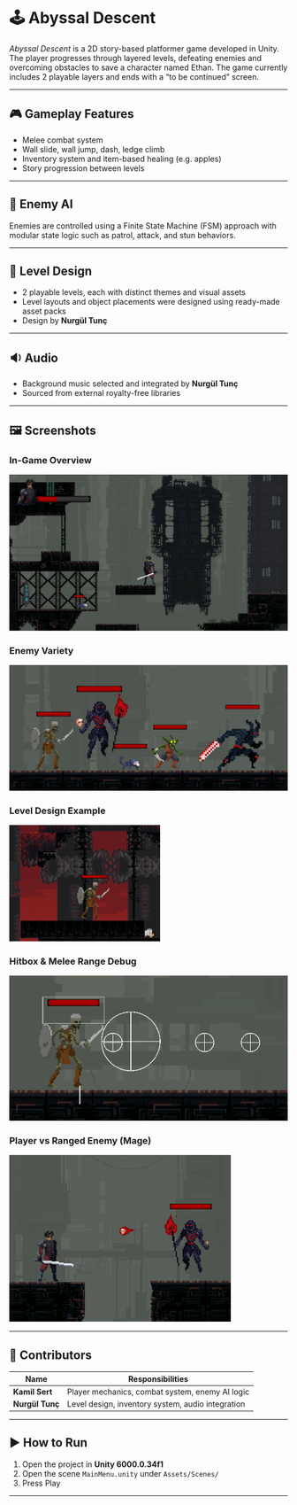 # 🕹️ Abyssal Descent

*Abyssal Descent* is a 2D story-based platformer game developed in Unity. The player progresses through layered levels, defeating enemies and overcoming obstacles to save a character named Ethan.
The game currently includes 2 playable layers and ends with a “to be continued” screen.

---

## 🎮 Gameplay Features

- Melee combat system
- Wall slide, wall jump, dash, ledge climb
- Inventory system and item-based healing (e.g. apples)
- Story progression between levels

---

## 👾 Enemy AI

Enemies are controlled using a Finite State Machine (FSM) approach with modular state logic such as patrol, attack, and stun behaviors.

---

## 🧱 Level Design

- 2 playable levels, each with distinct themes and visual assets
- Level layouts and object placements were designed using ready-made asset packs
- Design by **Nurgül Tunç**

---

## 🔉 Audio

- Background music selected and integrated by **Nurgül Tunç**
- Sourced from external royalty-free libraries

---

## 🖼️ Screenshots

### In-Game Overview
![Overview](Screenshots/overview.png)

### Enemy Variety
![Enemies](Screenshots/enemies.png)

### Level Design Example
![Level](Screenshots/skeleton_level.png)

### Hitbox & Melee Range Debug
![Attack Range](Screenshots/hitbox_debug.png)

### Player vs Ranged Enemy (Mage)
![Projectile](Screenshots/projectile_mage.png)

---

## 👥 Contributors

| Name          | Responsibilities                                 |
|---------------|--------------------------------------------------|
| **Kamil Sert**  | Player mechanics, combat system, enemy AI logic |
| **Nurgül Tunç** | Level design, inventory system, audio integration |

---

## ▶️ How to Run

1. Open the project in **Unity 6000.0.34f1**
2. Open the scene `MainMenu.unity` under `Assets/Scenes/`
3. Press Play

---

